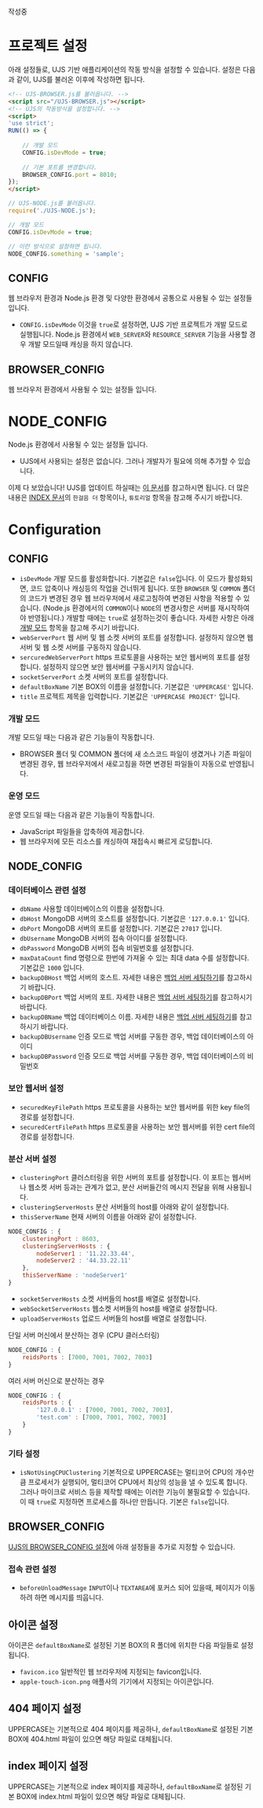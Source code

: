 작성중

# 프로젝트 설정
아래 설정들로, UJS 기반 애플리케이션의 작동 방식을 설정할 수 있습니다. 설정은 다음과 같이, UJS를 불러온 이후에 작성하면 됩니다.

```html
<!-- UJS-BROWSER.js를 불러옵니다. -->
<script src="/UJS-BROWSER.js"></script>
<!-- UJS의 작동방식을 설정합니다. -->
<script>
'use strict';
RUN(() => {
	
	// 개발 모드
	CONFIG.isDevMode = true;
	
	// 기본 포트를 변경합니다.
	BROWSER_CONFIG.port = 8010;
});
</script>
```

```javascript
// UJS-NODE.js를 불러옵니다.
require('./UJS-NODE.js');

// 개발 모드
CONFIG.isDevMode = true;

// 이런 방식으로 설정하면 됩니다.
NODE_CONFIG.something = 'sample';
```

## CONFIG
웹 브라우저 환경과 Node.js 환경 및 다양한 환경에서 공통으로 사용될 수 있는 설정들 입니다.

* `CONFIG.isDevMode` 이것을 `true`로 설정하면, UJS 기반 프로젝트가 개발 모드로 실행됩니다. Node.js 환경에서 `WEB_SERVER`와 `RESOURCE_SERVER` 기능을 사용할 경우 개발 모드일때 캐싱을 하지 않습니다.

## BROWSER_CONFIG
웹 브라우저 환경에서 사용될 수 있는 설정들 입니다.

# NODE_CONFIG
Node.js 환경에서 사용될 수 있는 설정들 입니다.
* UJS에서 사용되는 설정은 없습니다. 그러나 개발자가 필요에 의해 추가할 수 있습니다.

이제 다 보았습니다! UJS를 업데이트 하실때는 [이 문서](UPDATE.md)를 참고하시면 됩니다. 더 많은 내용은 [INDEX 문서](INDEX.md)의 `한걸음 더` 항목이나, `튜토리얼` 항목을 참고해 주시기 바랍니다.


# Configuration

## CONFIG
* `isDevMode` 개발 모드를 활성화합니다. 기본값은 `false`입니다. 이 모드가 활성화되면, 코드 압축이나 캐싱등의 작업을 건너뛰게 됩니다. 또한 `BROWSER` 및 `COMMON` 폴더의 코드가 변경된 경우 웹 브라우저에서 새로고침하여 변경된 사항을 적용할 수 있습니다. (Node.js 환경에서의 `COMMON`이나 `NODE`의 변경사항은 서버를 재시작하여야 반영됩니다.) 개발할 때에는 `true`로 설정하는것이 좋습니다. 자세한 사항은 아래 [개발 모드](#개발-모드) 항목을 참고해 주시기 바랍니다.
* `webServerPort` 웹 서버 및 웹 소켓 서버의 포트를 설정합니다. 설정하지 않으면 웹 서버 및 웹 소켓 서버를 구동하지 않습니다.
* `sercuredWebServerPort` https 프로토콜을 사용하는 보안 웹서버의 포트를 설정합니다. 설정하지 않으면 보안 웹서버를 구동시키지 않습니다.
* `socketServerPort` 소켓 서버의 포트를 설정합니다.
* `defaultBoxName` 기본 BOX의 이름을 설정합니다. 기본값은 `'UPPERCASE'` 입니다.
* `title` 프로젝트 제목을 입력합니다. 기본값은 `'UPPERCASE PROJECT'` 입니다.

### 개발 모드
개발 모드일 때는 다음과 같은 기능들이 작동합니다.
* BROWSER 폴더 및 COMMON 폴더에 새 소스코드 파일이 생겼거나 기존 파일이 변경된 경우, 웹 브라우저에서 새로고침을 하면 변경된 파일들이 자동으로 반영됩니다.

### 운영 모드
운영 모드일 때는 다음과 같은 기능들이 작동합니다.
* JavaScript 파일들을 압축하여 제공합니다.
* 웹 브라우저에 모든 리소스를 캐싱하여 재접속시 빠르게 로딩합니다.

## NODE_CONFIG
### 데이터베이스 관련 설정
* `dbName` 사용할 데이터베이스의 이름을 설정합니다.
* `dbHost` MongoDB 서버의 호스트를 설정합니다. 기본값은 `'127.0.0.1'` 입니다.
* `dbPort` MongoDB 서버의 포트를 설정합니다. 기본값은 `27017` 입니다.
* `dbUsername` MongoDB 서버의 접속 아이디를 설정합니다.
* `dbPassword` MongoDB 서버의 접속 비밀번호를 설정합니다.
* `maxDataCount` find 명령으로 한번에 가져올 수 있는 최대 data 수를 설정합니다. 기본값은 `1000` 입니다.
* `backupDBHost` 백업 서버의 호스트. 자세한 내용은 [백업 서버 세팅하기](#백업-서버-세팅하기)를 참고하시기 바랍니다.
* `backupDBPort` 백업 서버의 포트. 자세한 내용은 [백업 서버 세팅하기](#백업-서버-세팅하기)를 참고하시기 바랍니다.
* `backupDBName` 백업 데이터베이스 이름. 자세한 내용은 [백업 서버 세팅하기](#백업-서버-세팅하기)를 참고하시기 바랍니다.
* `backupDBUsername` 인증 모드로 백업 서버를 구동한 경우, 백업 데이터베이스의 아이디
* `backupDBPassword` 인증 모드로 백업 서버를 구동한 경우, 백업 데이터베이스의 비밀번호

### 보안 웹서버 설정
* `securedKeyFilePath` https 프로토콜을 사용하는 보안 웹서버를 위한 key file의 경로를 설정합니다.
* `securedCertFilePath` https 프로토콜을 사용하는 보안 웹서버를 위한 cert file의 경로를 설정합니다.

### 분산 서버 설정
* `clusteringPort` 클러스터링을 위한 서버의 포트를 설정합니다. 이 포트는 웹서버나 웹소켓 서버 등과는 관계가 없고, 분산 서버들간의 메시지 전달을 위해 사용됩니다.
* `clusteringServerHosts` 분산 서버들의 host를 아래와 같이 설정합니다.
* `thisServerName` 현재 서버의 이름을 아래와 같이 설정합니다.
```javascript
NODE_CONFIG : {
	clusteringPort : 8603,
	clusteringServerHosts : {
		nodeServer1 : '11.22.33.44',
		nodeServer2 : '44.33.22.11'
	},
	thisServerName : 'nodeServer1'
}
```
* `socketServerHosts` 소켓 서버들의 host를 배열로 설정합니다.
* `webSocketServerHosts` 웹소켓 서버들의 host를 배열로 설정합니다.
* `uploadServerHosts` 업로드 서버들의 host를 배열로 설정합니다.

단일 서버 머신에서 분산하는 경우 (CPU 클러스터링)
```javascript
NODE_CONFIG : {
	reidsPorts : [7000, 7001, 7002, 7003]
}
```

여러 서버 머신으로 분산하는 경우
```javascript
NODE_CONFIG : {
	reidsPorts : {
		'127.0.0.1' : [7000, 7001, 7002, 7003],
		'test.com' : [7000, 7001, 7002, 7003]
	}
}
```

### 기타 설정
* `isNotUsingCPUClustering` 기본적으로 UPPERCASE는 멀티코어 CPU의 개수만큼 프로세서가 실행되어, 멀티코어 CPU에서 최상의 성능을 낼 수 있도록 합니다. 그러나 마이크로 서비스 등을 제작할 때에는 이러한 기능이 불필요할 수 있습니다. 이 때 `true`로 지정하면 프로세스를 하나만 만듭니다. 기본은 `false`입니다.

## BROWSER_CONFIG
[UJS의 BROWSER_CONFIG 설정](https://github.com/Hanul/UJS/blob/master/README_KOR.md#configuration)에 아래 설정들을 추가로 지정할 수 있습니다.

### 접속 관련 설정
* `beforeUnloadMessage` `INPUT`이나 `TEXTAREA`에 포커스 되어 있을때, 페이지가 이동하려 하면 메시지를 띄웁니다.

## 아이콘 설정
아이콘은 `defaultBoxName`로 설정된 기본 BOX의 R 폴더에 위치한 다음 파일들로 설정됩니다.

- `favicon.ico` 일반적인 웹 브라우저에 지정되는 favicon입니다.
- `apple-touch-icon.png` 애플사의 기기에서 지정되는 아이콘입니다.

## 404 페이지 설정
UPPERCASE는 기본적으로 404 페이지를 제공하나, `defaultBoxName`로 설정된 기본 BOX에 404.html 파일이 있으면 해당 파일로 대체됩니다.

## index 페이지 설정
UPPERCASE는 기본적으로 index 페이지를 제공하나, `defaultBoxName`로 설정된 기본 BOX에 index.html 파일이 있으면 해당 파일로 대체됩니다.

